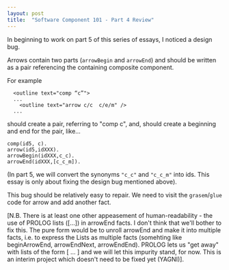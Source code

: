 ```yaml
---
layout: post
title:  "Software Component 101 - Part 4 Review"
---
```

In beginning to work on part 5 of this series of essays, I noticed a design bug.

Arrows contain two parts (`arrowBegin` and `arrowEnd`) and should be written as a pair referencing the containing composite component.

For example
```
  <outline text="comp “c”">
  ...
    <outline text="arrow c/c  c/e/m" />
  ...
```

should create a pair, referring to "comp c", and, should create a beginning and end for the pair, like...
```
comp(id5, c).
arrow(id5,idXXX).
arrowBegin(idXXX,c_c).
arrowEnd(idXXX,[c_c_m]).
```

(In part 5, we will convert the synonyms `"c_c"` and `"c_c_m"` into ids.  This essay is only about fixing the design bug mentioned above).

This bug should be relatively easy to repair.  We need to visit the `grasem`/`glue` code for arrow and add another fact.

[N.B. There is at least one other appeasement of human-readability - the use of PROLOG lists ([...]) in arrowEnd facts.  I don't think that we'll bother to fix this.  The pure form would be to unroll arrowEnd and make it into multiple facts, i.e. to express the Lists as multiple facts (somehting like beginArrowEnd, arrowEndNext, arrowEndEnd). PROLOG lets us "get away" with lists of the form [ ... ] and we will let this impurity stand, for now.  This is an interim project which doesn't need to be fixed yet (YAGNI)].
